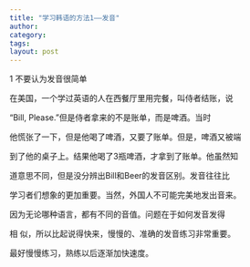 ```yaml
---
title: "学习韩语的方法1——发音"
author:
category: 
tags: 
layout: post
---
```

1 不要认为发音很简单

在美国，一个学过英语的人在西餐厅里用完餐，叫侍者结账，说

“Bill, Please.”但是侍者拿来的不是账单，而是啤酒。当时

他慌张了一下，但是他喝了啤酒，又要了账单。但是，啤酒又被端

到了他的桌子上。结果他喝了3瓶啤酒，才拿到了账单。他虽然知

道意思不同，但是没分辨出Bill和Beer的发音区别。发音往往比

学习者们想象的更加重要。当然，外国人不可能完美地发出音来。

因为无论哪种语言，都有不同的音值。问题在于如何发音发得

相 似，所以比起说得快来，慢慢的、准确的发音练习非常重要。

最好慢慢练习，熟练以后逐渐加快速度。

